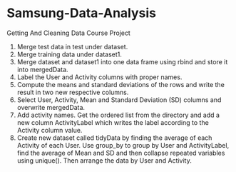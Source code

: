 # Samsung-Data-Analysis
Getting And Cleaning Data Course Project

1. Merge test data in test under dataset.
2. Merge training data under dataset1.
3. Merge dataset and dataset1 into one data frame using rbind and store it into mergedData.
4. Label the User and Activity columns with proper names.
5. Compute the means and standard deviations of the rows and write the result in two new respective columns.
6. Select User, Activity, Mean and Standard Deviation (SD) columns and overwrite mergedData.
7. Add activity names. Get the ordered list from the directory and add a new column ActivityLabel which writes the label according to the Activity column value.
8. Create new dataset called tidyData by finding the average of each Activity of each User. Use group_by to group by User and ActivityLabel, find the average of Mean and SD and then collapse repeated variables using unique(). Then arrange the data by User and Activity.
